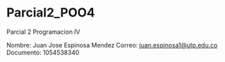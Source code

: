 # Parcial2_POO4

Parcial 2 Programacion IV

Nombre: Juan Jose Espinosa Mendez
Correo: juan.espinosa1@utp.edu.co
Documento: 1054538340
